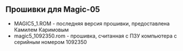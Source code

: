 ## Прошивки для Magic-05

- MAGIC5_1.ROM - последняя версия прошивки, предоставлена Камилем Каримовым
- magic5_1092350.rom - прошивка, считанная с ПЗУ компьютера с серийным номером 1092350
